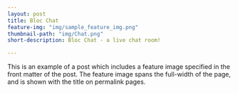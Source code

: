 ```yaml
---
layout: post
title: Bloc Chat
feature-img: "img/sample_feature_img.png"
thumbnail-path: "img/Chat.png"
short-description: Bloc Chat - a live chat room!

---
```

This is an example of a post which includes a feature image specified in the front matter of the post. The feature image spans the full-width of the page, and is shown with the title on permalink pages.
